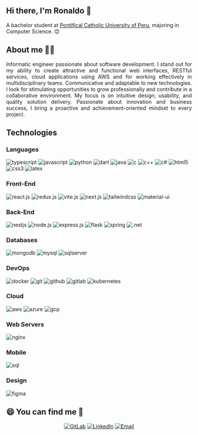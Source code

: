## Hi there, I'm Ronaldo 👋
A bachelor student at <a href="https://www.pucp.edu.pe">Pontifical Catholic University of Peru</a>, majoring in Computer Science. 😊

## About me 🧑‍💻
<p align="justify">
Informatic engineer passionate about software development. I stand out for my ability to create attractive and functional web interfaces, RESTful services, cloud applications using AWS and for working effectively in multidisciplinary teams. Communicative and adaptable to new technologies. I look for stimulating opportunities to grow professionally and contribute in a collaborative environment. My focus is on intuitive design, usability, and quality solution delivery. Passionate about innovation and business success, I bring a proactive and achievement-oriented mindset to every project.
</p>

## Technologies
### Languages
<img src="https://img.shields.io/badge/typescript-%23007ACC.svg?style=for-the-badge&logo=typescript&logoColor=white" alt="typescript"></img>
<img src="https://img.shields.io/badge/javascript-%23323330.svg?style=for-the-badge&logo=javascript&logoColor=%23F7DF1E" alt="javascript"></img>
<img src="https://img.shields.io/badge/python-3670A0?style=for-the-badge&logo=python&logoColor=ffdd54" alt="python"></img>
<img src="https://img.shields.io/badge/dart-%230175C2.svg?style=for-the-badge&logo=dart&logoColor=white" alt="dart"></img>
<img src="https://img.shields.io/badge/java-%23ED8B00.svg?style=for-the-badge&logo=openjdk&logoColor=white" alt="java"></img>
<img src="https://img.shields.io/badge/c-%2300599C.svg?style=for-the-badge&logo=c&logoColor=white" alt="c"></img>
<img src="https://img.shields.io/badge/c++-%2300599C.svg?style=for-the-badge&logo=c%2B%2B&logoColor=white" alt="c++"></img>
<img src="https://img.shields.io/badge/c%23-%23239120.svg?style=for-the-badge&logo=c-sharp&logoColor=white" alt="c#"></img>
<img src="https://img.shields.io/badge/html5-%23E34F26.svg?style=for-the-badge&logo=html5&logoColor=white" alt="html5"></img>
<img src="https://img.shields.io/badge/css3-%231572B6.svg?style=for-the-badge&logo=css3&logoColor=white" alt="css3"></img>
<img src="https://img.shields.io/badge/latex-%23008080.svg?style=for-the-badge&logo=latex&logoColor=white" alt="latex"></img>

### Front-End
<img src="https://img.shields.io/badge/react-%2320232a.svg?style=for-the-badge&logo=react&logoColor=%2361DAFB" alt="react.js"></img>
<img src="https://img.shields.io/badge/redux-%23593d88.svg?style=for-the-badge&logo=redux&logoColor=white" alt="redux.js"></img>
<img src="https://img.shields.io/badge/vite-%23646CFF.svg?style=for-the-badge&logo=vite&logoColor=white" alt="vite.js"></img>
<img src="https://img.shields.io/badge/Next-black?style=for-the-badge&logo=next.js&logoColor=white" alt="next.js"></img>
<img src="https://img.shields.io/badge/tailwindcss-%2338B2AC.svg?style=for-the-badge&logo=tailwind-css&logoColor=white" alt="tailwindcss"></img>
<img src="https://img.shields.io/badge/MUI-%230081CB.svg?style=for-the-badge&logo=mui&logoColor=white" alt="material-ui"></img>

### Back-End
<img src="https://img.shields.io/badge/nestjs-%23E0234E.svg?style=for-the-badge&logo=nestjs&logoColor=white" alt="nestjs"></img>
<img src="https://img.shields.io/badge/node.js-6DA55F?style=for-the-badge&logo=node.js&logoColor=white" alt="node.js"></img>
<img src="https://img.shields.io/badge/express.js-%23404d59.svg?style=for-the-badge&logo=express&logoColor=%2361DAFB" alt="express.js"></img>
<img src="https://img.shields.io/badge/flask-%23000.svg?style=for-the-badge&logo=flask&logoColor=white" alt="flask"></img>
<img src="https://img.shields.io/badge/spring-%236DB33F.svg?style=for-the-badge&logo=spring&logoColor=white" alt="spring"></img>
<img src="https://img.shields.io/badge/.NET-5C2D91?style=for-the-badge&logo=.net&logoColor=white" alt=".net"></img>

### Databases
<img src="https://img.shields.io/badge/MongoDB-%234ea94b.svg?style=for-the-badge&logo=mongodb&logoColor=white" alt="mongodb"></img>
<img src="https://img.shields.io/badge/mysql-%2300f.svg?style=for-the-badge&logo=mysql&logoColor=white" alt="mysql"></img>
<img src="https://img.shields.io/badge/Microsoft%20SQL%20Server-CC2927?style=for-the-badge&logo=microsoft%20sql%20server&logoColor=white" alt="sqlserver"></img>

### DevOps
<img src="https://img.shields.io/badge/docker-%230db7ed.svg?style=for-the-badge&logo=docker&logoColor=white" alt="docker"></img>
<img src="https://img.shields.io/badge/git-%23F05033.svg?style=for-the-badge&logo=git&logoColor=white" alt="git"></img>
<img src="https://img.shields.io/badge/github-%23121011.svg?style=for-the-badge&logo=github&logoColor=white" alt="github"></img>
<img src="https://img.shields.io/badge/gitlab-%23181717.svg?style=for-the-badge&logo=gitlab&logoColor=white" alt="gitlab"></img>
<img src="https://img.shields.io/badge/kubernetes-%23326ce5.svg?style=for-the-badge&logo=kubernetes&logoColor=white" alt="kubernetes"></img>

### Cloud
<img src="https://img.shields.io/badge/AWS-%23FF9900.svg?style=for-the-badge&logo=amazon-aws&logoColor=white" alt="aws"></img>
<img src="https://img.shields.io/badge/azure-%230072C6.svg?style=for-the-badge&logo=microsoftazure&logoColor=white" alt="azure"></img>
<img src="https://img.shields.io/badge/GoogleCloud-%234285F4.svg?style=for-the-badge&logo=google-cloud&logoColor=white" alt="gcp"></img>

### Web Servers
<img src="https://img.shields.io/badge/nginx-%23009639.svg?style=for-the-badge&logo=nginx&logoColor=white" alt="nginx"></img>

### Mobile
<img src="https://img.shields.io/badge/Flutter-%2302569B.svg?style=for-the-badge&logo=Flutter&logoColor=white" alt="sql"></img>

### Design 
<img src="https://img.shields.io/badge/Figma-F24E1E?style=for-the-badge&logo=figma&logoColor=white" alt="figma"></img>

## 😄 You can find me 🤝​
<p align="center">
   <a href="https://gitlab.com/Kurito" target="_blank"><img alt="GitLab" src="https://img.shields.io/badge/GitLab-@Kurito-blue?style=flat&logo=gitlab"></a>
   <a href="https://www.linkedin.com/in/ronaldotunquecahui" target="_blank"><img alt="LinkedIn" src="https://img.shields.io/badge/LinkedIn-@ronaldotunquecahui-blue?style=flat&logo=linkedin"></a>
   <a href="mailto:ronaldo.tunque@pucp.edu.pe"><img alt="Email" src="https://img.shields.io/badge/Email-ronaldo.tunque@pucp.edu.pe-blue?style=flat&logo=gmail"></a>
</p>
<!--
```javascript
const aboutMe = {
   pronouns: "he" | "him",
   code: [Javascript, HTML, CSS, Python, Java, CSharp, Dart, Kotlin],
   technologies: {
      frontEnd: {
         js: ["React", "Vue"],
         css: ["Material-UI", "Tailwind CSS", "Bootstrap"]
      },
      backEnd: {
         java: ["Spring"],
         js: ["Node", "Express"],
         python: ["Flask, FastAPI"]
      },
      databases: ["MongoDB", "MySQL", "SQLServer"],
      mobile: ["Android", "Flutter"]
   },
   currentOccupation: ["Open for job opportunities"],
   challenge: "I'm working towards being able to run a marathon.",
};
```

<h3> 😄 You can find me </h3>
<a href="https://john-portfolio-eight.vercel.app"><img src="https://img.shields.io/badge/website-000000?style=for-the-badge&logo=About.me&logoColor=white" alt="website"> </img> </a>


![Kurito's github stats](https://github-readme-stats.vercel.app/api?username=SfrRonaldo)

**SfrRonaldo/SfrRonaldo** is a ✨ _special_ ✨ repository because its `README.md` (this file) appears on your GitHub profile.

Here are some ideas to get you started:

- 🔭 I’m currently working on ...
- 🌱 I’m currently learning ...
- 👯 I’m looking to collaborate on ...
- 🤔 I’m looking for help with ...
- 💬 Ask me about ...
- 📫 How to reach me: ...
- 😄 Pronouns: ...
- ⚡ Fun fact: ...
-->

